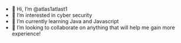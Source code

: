 - 👋 Hi, I’m @atlas1atlast1
- 👀 I’m interested in cyber security
- 🌱 I’m currently learning Java and Javascript
- 💞️ I’m looking to collaborate on anything that will help me gain more experience!

<!---
atlas1atlast1/atlas1atlast1 is a ✨ special ✨ repository because its `README.md` (this file) appears on your GitHub profile.
You can click the Preview link to take a look at your changes.
--->
